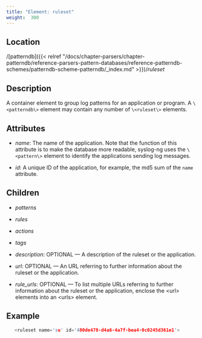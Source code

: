 ```yaml
---
title: "Element: ruleset"
weight:  300
---
```

<!-- DISCLAIMER: This file is based on the syslog-ng Open Source Edition documentation https://github.com/balabit/syslog-ng-ose-guides/commit/2f4a52ee61d1ea9ad27cb4f3168b95408fddfdf2 and is used under the terms of The syslog-ng Open Source Edition Documentation License. The file has been modified by Axoflow. -->


## Location

/[patterndb]({{< relref "/docs/chapter-parsers/chapter-patterndb/reference-parsers-pattern-databases/reference-patterndb-schemes/patterndb-scheme-patterndb/_index.md" >}})/*ruleset*



## Description

A container element to group log patterns for an application or program. A `\<patterndb\>` element may contain any number of `\<ruleset\>` elements.



## Attributes

  - *name*: The name of the application. Note that the function of this attribute is to make the database more readable, syslog-ng uses the `\<pattern\>` element to identify the applications sending log messages.

  - *id*: A unique ID of the application, for example, the md5 sum of the `name` attribute.



## Children

  - *patterns*

  - *rules*

  - *actions*

  - *tags*

  - *description*: OPTIONAL — A description of the ruleset or the application.

  - *url*: OPTIONAL — An URL referring to further information about the ruleset or the application.

  - *rule_urls*: OPTIONAL — To list multiple URLs referring to further information about the ruleset or the application, enclose the \<url\> elements into an \<urls\> element.


## Example

```c
   <ruleset name='su' id='480de478-d4a6-4a7f-bea4-0c0245d361e1'>

```


